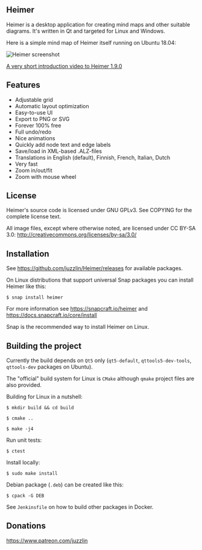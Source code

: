 ## Heimer

Heimer is a desktop application for creating mind maps and other suitable diagrams. It's written in Qt and targeted for Linux and Windows.

Here is a simple mind map of Heimer itself running on Ubuntu 18.04:

![Heimer screenshot](/screenshots/1.14.0/Heimer.png?raw=true)

<a href="https://www.youtube.com/watch?feature=player_embedded&v=NXJp6tmmZdE">A very short introduction video to Heimer 1.9.0</a>

## Features

* Adjustable grid
* Automatic layout optimization
* Easy-to-use UI
* Export to PNG or SVG
* Forever 100% free
* Full undo/redo
* Nice animations
* Quickly add node text and edge labels
* Save/load in XML-based .ALZ-files
* Translations in English (default), Finnish, French, Italian, Dutch
* Very fast
* Zoom in/out/fit
* Zoom with mouse wheel

## License

Heimer's source code is licensed under GNU GPLv3. 
See COPYING for the complete license text.

All image files, except where otherwise noted, are licensed under
CC BY-SA 3.0: http://creativecommons.org/licenses/by-sa/3.0/

## Installation

See https://github.com/juzzlin/Heimer/releases for available packages.

On Linux distributions that support universal Snap packages you can install Heimer like this:

`$ snap install heimer`

For more information see https://snapcraft.io/heimer and https://docs.snapcraft.io/core/install

Snap is the recommended way to install Heimer on Linux.

## Building the project

Currently the build depends on `Qt5` only (`qt5-default`, `qttools5-dev-tools`, `qttools-dev` packages on Ubuntu).

The "official" build system for Linux is `CMake` although `qmake` project files are also provided.

Building for Linux in a nutshell:

`$ mkdir build && cd build`

`$ cmake ..`

`$ make -j4`

Run unit tests:

`$ ctest`

Install locally:

`$ sudo make install`

Debian package (`.deb`) can be created like this:

`$ cpack -G DEB`

See `Jenkinsfile` on how to build other packages in Docker.

## Donations

https://www.patreon.com/juzzlin

